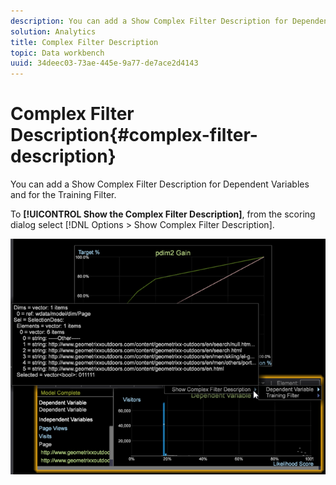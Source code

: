 ```yaml
---
description: You can add a Show Complex Filter Description for Dependent Variables and for the Training Filter.
solution: Analytics
title: Complex Filter Description
topic: Data workbench
uuid: 34deec03-73ae-445e-9a77-de7ace2d4143
---
```


# Complex Filter Description{#complex-filter-description}

You can add a Show Complex Filter Description for Dependent Variables and for the Training Filter.

To **[!UICONTROL Show the Complex Filter Description]**, from the scoring dialog select [!DNL Options > Show Complex Filter Description].

![](assets/propensity_Show_complex.png)

